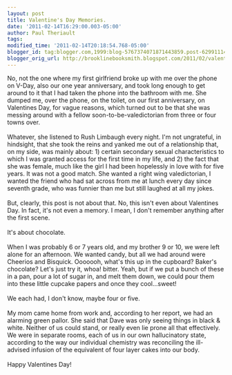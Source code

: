 ```yaml
---
layout: post
title: Valentine's Day Memories.
date: '2011-02-14T16:29:00.003-05:00'
author: Paul Theriault
tags: 
modified_time: '2011-02-14T20:18:54.768-05:00'
blogger_id: tag:blogger.com,1999:blog-5767374071871443859.post-6299111463032915369
blogger_orig_url: http://brooklinebooksmith.blogspot.com/2011/02/valentines-day-memories.html
---
```


No, not the one where my first girlfriend broke up with me over the phone on V-Day, also our one year anniversary, and took long enough to get around to it that I had taken the phone into the bathroom with me.  She dumped me, over the phone, on the toilet, on our first anniversary, on Valentines Day, for vague reasons, which turned out to be that she was messing around with a fellow soon-to-be-valedictorian from three or four towns over.<br /><br />Whatever, she listened to Rush Limbaugh every night.  I'm not ungrateful, in hindsight, that she took  the reins and yanked me out of a relationship that, on my side, was mainly about: 1) certain secondary sexual characteristics to which I was granted access for the first time in my life, and 2) the fact that she was female, much like the girl I had been hopelessly in love with for five years.  It was not a good match.  She wanted a right wing valedictorian, I wanted the friend who had sat across from me at lunch every day since seventh grade, who was funnier than me but still laughed at all my jokes.<br /><br />But, clearly, this post is not about that.  No, this isn't even about Valentines Day.  In fact, it's not even a memory.  I mean, I don't remember anything after the first scene.<br /><br />It's about chocolate.<br /><br />When I was probably 6 or 7 years old, and my brother 9 or 10, we were left alone for an afternoon.  We wanted candy, but all we had around were Cheerios and Bisquick.  Ooooooh, what's this up in the cupboard?  Baker's chocolate?  Let's just try it, whoa! bitter.  Yeah, but if we put a bunch of these in a pan, pour a lot of sugar in, and melt them down, we could pour them into these little cupcake papers and once they cool...sweet!<br /><br />We each had, I don't know, maybe four or five.<br /><br />My mom came home from work and, according to her report, we had an alarming green pallor. She said that Dave was only seeing things in black &amp; white.  Neither of us could stand, or really even lie prone all that effectively.  We were in separate rooms, each of us in our own hallucinatory  state, according to the way our individual chemistry was reconciling the ill-advised infusion of the equivalent of four layer cakes into our body.<br /><br />Happy Valentines Day!